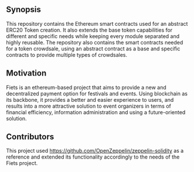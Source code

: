 ## Synopsis

This repository contains the Ethereum smart contracts used for an abstract ERC20 Token creation. It also extends the base token capabilities for different and specific needs while keeping every module separated and highly reusable. The repository also contains the smart contracts needed for a token crowdsale, using an abstract contract as a base and specific contracts to provide multiple types of crowdsales.

## Motivation

Fiets is an ethereum-based project that aims to provide a new and decentralized payment option for festivals and events. Using blockchain as its backbone, it provides a better and easier experience to users, and results into a more attractive solution to event organizers in terms of financial efficiency, information administration and using a future-oriented solution.

## Contributors

This project used https://github.com/OpenZeppelin/zeppelin-solidity as a reference and extended its functionality accordingly to the needs of the Fiets project.
